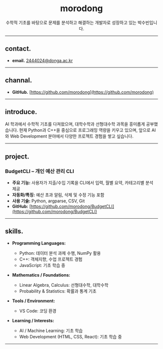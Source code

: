 <h1 align="center"> morodong </h1>

<p align="center">
   수학적 기초를 바탕으로 문제를 분석하고 해결하는 개발자로 성장하고 있는 박수빈입니다.<br>
</p>

---

## contact.
- **email.** 2444024@donga.ac.kr

---

## channal.
- **GitHub.** [https://github.com/morodong](https://github.com/morodong)

---

## introduce.
AI 학과에서 수학적 기초를 다져왔으며, 대학수학과 선형대수학 과목을 흥미롭게 공부했습니다.
현재 Python과 C++을 중심으로 프로그래밍 역량을 키우고 있으며, 앞으로 AI와 Web Development 분야에서 다양한 프로젝트 경험을 쌓고 싶습니다.

---

## project.

### BudgetCLI – 개인 예산 관리 CLI
- **주요 기능:** 사용자가 지출/수입 기록을 CLI에서 입력, 월별 요약, 카테고리별 분석 제공  
- **자동화/특징:** 예산 초과 알림, 삭제 및 수정 기능 포함  
- **사용 기술:** Python, argparse, CSV, Git  
- **GitHub:** [https://github.com/morodong/BudgetCLI](https://github.com/morodong/BudgetCLI)

---

## skills.
- **Programming Languages:** 
  - Python: 데이터 분석 과제 수행, NumPy 활용
  - C++: 객체지향, 수업 프로젝트 경험
  - JavaScript: 기초 학습 중

- **Mathematics / Foundations:** 
  - Linear Algebra, Calculus: 선형대수학, 대학수학
  - Probability & Statistics: 확률과 통계 기초

- **Tools / Environment:** 
  - VS Code: 코딩 환경

- **Learning / Interests:** 
  - AI / Machine Learning: 기초 학습
  - Web Development (HTML, CSS, React): 기초 학습 중

 ---
